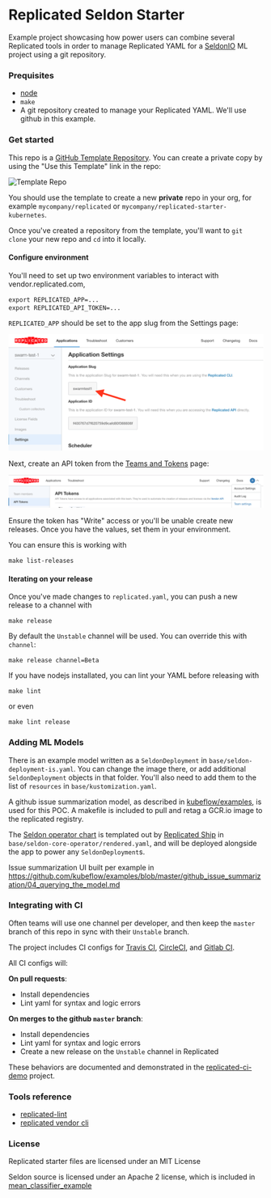 Replicated Seldon Starter
==================

Example project showcasing how power users can combine several Replicated tools in order to manage
Replicated YAML for a [SeldonIO](https://www.seldon.io) ML project using a git repository.

### Prequisites

- [node](https://nodejs.org/en/download/)
- `make`
- A git repository created to manage your Replicated YAML. We'll use github in this example.

### Get started

This repo is a [GitHub Template Repository](https://help.github.com/en/articles/creating-a-repository-from-a-template). You can create a private copy by using the "Use this Template" link in the repo:

![Template Repo](https://help.github.com/assets/images/help/repository/use-this-template-button.png)

You should use the template to create a new **private** repo in your org, for example `mycompany/replicated` or `mycompany/replicated-starter-kubernetes`.

Once you've created a repository from the template, you'll want to `git clone` your new repo and `cd` into it locally.


#### Configure environment

You'll need to set up two environment variables to interact with vendor.replicated.com,


```
export REPLICATED_APP=...
export REPLICATED_API_TOKEN=...
```

`REPLICATED_APP` should be set to the app slug from the Settings page:

<p align="center"><img src="./doc/REPLICATED_APP.png" width=600></img></p>

Next, create an API token from the [Teams and Tokens](https://vendor.replicated.com/team/tokens) page:

<p align="center"><img src="./doc/REPLICATED_API_TOKEN.png" width=600></img></p>

Ensure the token has "Write" access or you'll be unable create new releases. Once you have the values,
set them in your environment.

You can ensure this is working with

```
make list-releases
```

#### Iterating on your release

Once you've made changes to `replicated.yaml`, you can push a new release to a channel with

```
make release
```

By default the `Unstable` channel will be used. You can override this with `channel`:

```
make release channel=Beta
```

If you have nodejs installated, you can lint your YAML before releasing with

```
make lint
```

or even

```
make lint release
```

### Adding ML Models

There is an example model written as a `SeldonDeployment` in `base/seldon-deployment-is.yaml`. You can change the image there, or add additional
`SeldonDeployment` objects in that folder. You'll also need to add them to the list of `resources` in `base/kustomization.yaml`.

A github issue summarization model, as described in [kubeflow/examples](https://github.com/kubeflow/examples/tree/master/github_issue_summarization), is used for this POC. A makefile is included to pull and retag a GCR.io image to the replicated registry.

The [Seldon operator chart](https://github.com/SeldonIO/seldon-core/tree/master/helm-charts/seldon-core-operator) is templated out by [Replicated Ship](https://github.com/replicatedhq/ship) in `base/seldon-core-operator/rendered.yaml`, and will be deployed alongside the app to power any `SeldonDeployment`s.

Issue summarization UI built per example in https://github.com/kubeflow/examples/blob/master/github_issue_summarization/04_querying_the_model.md

### Integrating with CI

Often teams will use one channel per developer, and then keep the `master` branch of this repo in sync with their `Unstable` branch.

The project includes CI configs for [Travis CI](https://travis-ci.org), [CircleCI](https://circleci.com), and [Gitlab CI](https://about.gitlab.com/product/continuous-integration/).

All CI configs will:

**On pull requests**:

- Install dependencies
- Lint yaml for syntax and logic errors

**On merges to the github `master` branch**:

- Install dependencies
- Lint yaml for syntax and logic errors
- Create a new release on the `Unstable` channel in Replicated

These behaviors are documented and demonstrated in the [replicated-ci-demo](https://github.com/replicatedhq/replicated-ci-demo) project.

### Tools reference

- [replicated-lint](https://github.com/replicatedhq/replicated-lint)
- [replicated vendor cli](https://github.com/replicatedhq/replicated)

### License

Replicated starter files are licensed under an MIT License

Seldon source is licensed under an Apache 2 license, which is included in [mean_classifier_example](./mean_classifier_example)
